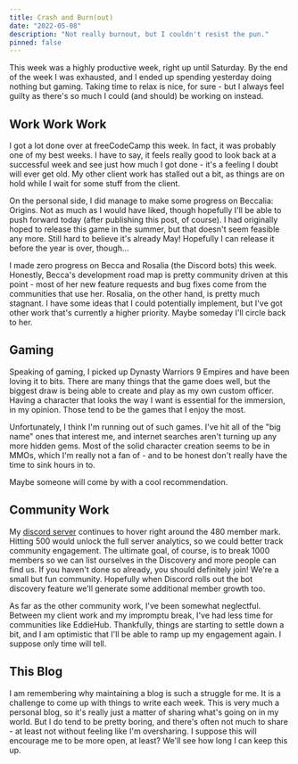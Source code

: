 ```yaml
---
title: Crash and Burn(out)
date: "2022-05-08"
description: "Not really burnout, but I couldn't resist the pun."
pinned: false
---
```


This week was a highly productive week, right up until Saturday. By the end of the week I was exhausted, and I ended up spending yesterday doing nothing but gaming. Taking time to relax is nice, for sure - but I always feel guilty as there's so much I could (and should) be working on instead.

## Work Work Work

I got a lot done over at freeCodeCamp this week. In fact, it was probably one of my best weeks. I have to say, it feels really good to look back at a successful week and see just how much I got done - it's a feeling I doubt will ever get old. My other client work has stalled out a bit, as things are on hold while I wait for some stuff from the client.

On the personal side, I did manage to make some progress on Beccalia: Origins. Not as much as I would have liked, though hopefully I'll be able to push forward today (after publishing this post, of course). I had originally hoped to release this game in the summer, but that doesn't seem feasible any more. Still hard to believe it's already May! Hopefully I can release it before the year is over, though...

I made zero progress on Becca and Rosalia (the Discord bots) this week. Honestly, Becca's development road map is pretty community driven at this point - most of her new feature requests and bug fixes come from the communities that use her. Rosalia, on the other hand, is pretty much stagnant. I have some ideas that I could potentially implement, but I've got other work that's currently a higher priority. Maybe someday I'll circle back to her.

## Gaming

Speaking of gaming, I picked up Dynasty Warriors 9 Empires and have been loving it to bits. There are many things that the game does well, but the biggest draw is being able to create and play as my own custom officer. Having a character that looks the way I want is essential for the immersion, in my opinion. Those tend to be the games that I enjoy the most.

Unfortunately, I think I'm running out of such games. I've hit all of the "big name" ones that interest me, and internet searches aren't turning up any more hidden gems. Most of the solid character creation seems to be in MMOs, which I'm really not a fan of - and to be honest don't really have the time to sink hours in to.

Maybe someone will come by with a cool recommendation.

## Community Work

My [discord server](https://chat.nhcarrigan.com) continues to hover right around the 480 member mark. Hitting 500 would unlock the full server analytics, so we could better track community engagement. The ultimate goal, of course, is to break 1000 members so we can list ourselves in the Discovery and more people can find us. If you haven't done so already, you should definitely join! We're a small but fun community. Hopefully when Discord rolls out the bot discovery feature we'll generate some additional member growth too.

As far as the other community work, I've been somewhat neglectful. Between my client work and my impromptu break, I've had less time for communities like EddieHub. Thankfully, things are starting to settle down a bit, and I am optimistic that I'll be able to ramp up my engagement again. I suppose only time will tell.

## This Blog

I am remembering why maintaining a blog is such a struggle for me. It is a challenge to come up with things to write each week. This is very much a personal blog, so it's really just a matter of sharing what's going on in my world. But I do tend to be pretty boring, and there's often not much to share - at least not without feeling like I'm oversharing. I suppose this will encourage me to be more open, at least? We'll see how long I can keep this up.
